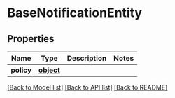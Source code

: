 # BaseNotificationEntity

## Properties
Name | Type | Description | Notes
------------ | ------------- | ------------- | -------------
**policy** | [**object**](.md) |  | 

[[Back to Model list]](../README.md#documentation-for-models) [[Back to API list]](../README.md#documentation-for-api-endpoints) [[Back to README]](../README.md)


